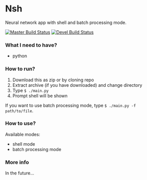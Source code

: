 # Nsh

Neural network app with shell and batch processing mode.

[![Master Build Status](https://travis-ci.org/paoolo/neurony-main.png?branch=master)](https://travis-ci.org/paoolo/neurony-main)
[![Devel Build Status](https://travis-ci.org/paoolo/neurony-main.png?branch=devel)](https://travis-ci.org/paoolo/neurony-main)

### What I need to have?

*   python

### How to run?

1.  Download this as zip or by cloning repo
2.  Extract archive (if you have downloaded) and change directory
3.  Type ``$ ./main.py``
4.  Prompt shell will be shown

If you want to use batch processing mode, type ``$ ./main.py -f path/to/file``.

### How to use?

Available modes:

*   shell mode
*   batch processing mode

### More info

In the future...